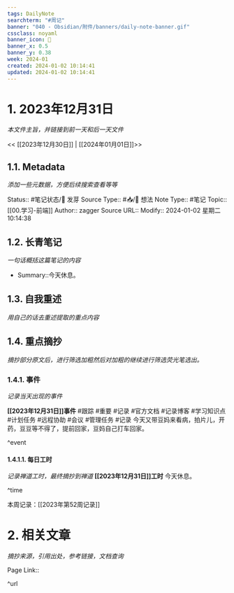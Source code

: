 ```yaml
---
tags: DailyNote
searchterm: "#周记"
banner: "040 - Obsidian/附件/banners/daily-note-banner.gif"
cssclass: noyaml
banner_icon: 💌
banner_x: 0.5
banner_y: 0.38
week: 2024-01
created: 2024-01-02 10:14:41
updated: 2024-01-02 10:14:41
---
```


# 1. 2023年12月31日

_本文件主旨，并链接到前一天和后一天文件_

<< [[2023年12月30日]] | [[2024年01月01日]]>>

## 1.1. Metadata

_添加一些元数据，方便后续搜索查看等等_

Status:: #笔记状态/🌱 发芽
Source Type:: #📥/💭 想法 
Note Type:: #笔记
Topic:: [[00.学习-前端]]
Author:: zagger
Source URL::
Modify:: 2024-01-02 星期二 10:14:38

## 1.2. 长青笔记

_一句话概括这篇笔记的内容_

- Summary::今天休息。

## 1.3. 自我重述

_用自己的话去重述提取的重点内容_

## 1.4. 重点摘抄

_摘抄部分原文后，进行筛选加粗然后对加粗的继续进行筛选荧光笔选出。_

### 1.4.1. 事件

_记录当天出现的事件_

**[[2023年12月31日]]事件** 
#跟踪 #重要 #记录 #官方文档 #记录博客 #学习知识点 #计划任务 #远程协助 #会议 #管理任务
#记录 今天又带豆妈来看病，拍片儿，开药，豆豆等不得了，提前回家，豆妈自己打车回家。

^event

#### 1.4.1.1. 每日工时

_记录禅道工时，最终摘抄到禅道_
**[[2023年12月31日]]工时**
今天休息。

^time

本周记录：[[2023年第52周记录]]

# 2. 相关文章

_摘抄来源，引用出处，参考链接，文档查询_

Page Link::

^url
